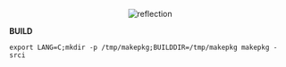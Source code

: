 <p align="center">
  <img src="http://hd.wallpaperswide.com/thumbs/abstract_graphic_design__gray-t2.jpg" alt="reflection" title="Abstract Gray"/>
</p>


**BUILD**

```
export LANG=C;mkdir -p /tmp/makepkg;BUILDDIR=/tmp/makepkg makepkg -srci
```
